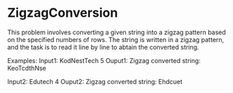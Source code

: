 # ZigzagConversion
This problem involves converting a given string into a zigzag pattern based on the specified numbers of rows. The string is written in a zigzag pattern, and the task is to read it line by line to abtain the converted string.

Examples:
Input1: KodNestTech
 		    5
Ouput1: Zigzag converted string: KeoTcdthNse

    
Input2: Edutech
 		    4
Ouput2: Zigzag converted string: Ehdcuet
